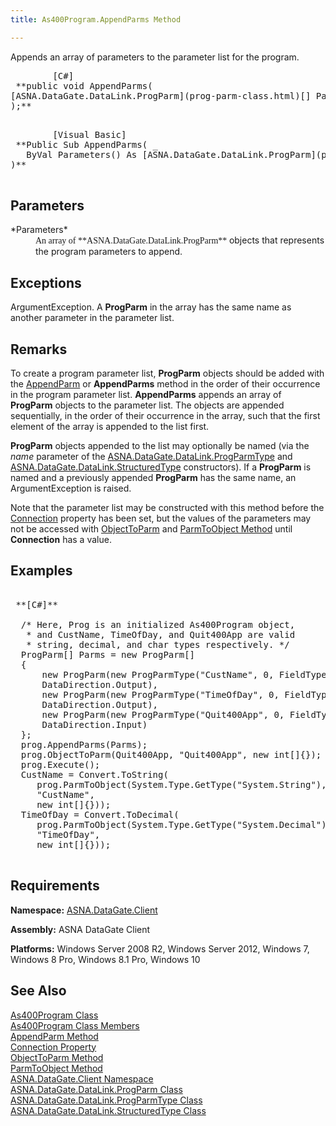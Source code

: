 ```yaml
---
title: As400Program.AppendParms Method

---
```


Appends an array of parameters to the parameter list for the program. 
<pre class="prettyprint">        <span class="lang">[C#]</span>
 **public void AppendParms(
[ASNA.DataGate.DataLink.ProgParm](prog-parm-class.html)[] Parameters
);** 
      </pre>
<pre class="prettyprint">        <span class="lang">[Visual Basic] </span>
 **Public Sub AppendParms( _
   ByVal Parameters() As [ASNA.DataGate.DataLink.ProgParm](prog-parm-class.html) _
)** 
      </pre>

## Parameters

<dl>
        <dt>
          <span> *Parameters* 
          </span>
        </dt>
        <dd>
          <span />
 <span style="FONT-FAMILY: Verdana">An array of 
 **ASNA.DataGate.DataLink.ProgParm** </span>
							objects that represents the program parameters to append. </dd>
</dl>

## Exceptions

<span>ArgumentException. A **ProgParm** in the array has the same name as another parameter in the parameter list.</span> 
## Remarks

To create a program parameter list, <span> **ProgParm** </span> objects should be added with the [ AppendParm](as400program-class-append-parm-method.html) or **AppendParms** method in the order of their occurrence in the program parameter list. <span> **AppendParms** </span> appends an array of <span> **ProgParm** </span> objects to the parameter list. The objects are appended sequentially, in the order of their occurrence in the array, such that the first element of the array is appended to the list first.

<span> **ProgParm** </span> objects appended to the list may optionally be named (via the <span> *name* </span> parameter of the [ASNA.DataGate.DataLink.ProgParmType](prog-parm-type-class-prog-parm-type-constructor.html) and [ASNA.DataGate.DataLink.StructuredType](structure-type-class.html) constructors). If a <span> **ProgParm** </span> is named and a previously appended **ProgParm** has the same name, an ArgumentException is raised. 

<span>Note</span> that the parameter list may be constructed with this method before the [ Connection](as400program-class-connection-property.html) property has been set, but the values of the parameters may not be accessed with [ObjectToParm](as400program-class-object-to_parm-method-main.html) and [ParmToObject Method](as400program-class-parm-to_object-method-main.html) until <span> **Connection** </span> has a value.
## Examples

<pre>
        <span class="lang">
 **[C#]** 
        </span>
  /* Here, Prog is an initialized As400Program object, 
   * and CustName, TimeOfDay, and Quit400App are valid
   * string, decimal, and char types respectively. */
  ProgParm[] Parms = new ProgParm[]
  {
      new ProgParm(new ProgParmType("CustName", 0, FieldType.NewChar(40)),
      DataDirection.Output),
      new ProgParm(new ProgParmType("TimeOfDay", 0, FieldType.NewPacked(6, 0)),
      DataDirection.Output),
      new ProgParm(new ProgParmType("Quit400App", 0, FieldType.NewChar(1)),
      DataDirection.Input)
  };
  prog.AppendParms(Parms);
  prog.ObjectToParm(Quit400App, "Quit400App", new int[]{});
  prog.Execute();
  CustName = Convert.ToString(
     prog.ParmToObject(System.Type.GetType("System.String"),
     "CustName",
     new int[]{}));
  TimeOfDay = Convert.ToDecimal(
     prog.ParmToObject(System.Type.GetType("System.Decimal"),
     "TimeOfDay",
     new int[]{}));
              </pre>

## Requirements

**Namespace:** [ASNA.DataGate.Client](datagate-client-namespace.html) 

**Assembly:** ASNA DataGate Client

**Platforms:** Windows Server 2008 R2, Windows Server 2012, Windows 7, Windows 8 Pro, Windows 8.1 Pro, Windows 10
## See Also


[As400Program Class](as400program-class.html)
      <br />
[As400Program Class Members](as400program-members.html)
      <br />
[AppendParm Method](as400program-class-append-parm-method.html)
      <br />
[Connection Property](as400program-class-connection-property.html)
      <br />
[ObjectToParm Method](as400program-class-object-to_parm-method-main.html)
      <br />
[ParmToObject Method](as400program-class-parm-to_object-method-main.html)
      <br />
[ASNA.DataGate.Client Namespace](datagate-client-namespace.html)
      <br />
[ASNA.DataGate.DataLink.ProgParm Class](prog-parm-class.html)
      <br />
[ASNA.DataGate.DataLink.ProgParmType Class](prog-parm-type-class.html)
      <br />
[ASNA.DataGate.DataLink.StructuredType Class](structure-type-class.html)
      <br />

